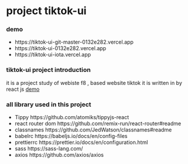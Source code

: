 <h1>project tiktok-ui </h1>
<h3> demo </h3>
 <ul> 
    <li> https://tiktok-ui-git-master-0132e282.vercel.app </li>
    <li> https://tiktok-ui-0132e282.vercel.app </li>
    <li> https://tiktok-ui-iota.vercel.app</li>
 </ul>
<h3> tiktok-ui project introduction </h3>
<div> it is a project study of webiste f8 , based website tiktok  it is written in by react js <a href="https://tiktok-ui-iota.vercel.app/">demo</a>  </div>
<h3> all library used in this project </h3>
<ul> 
  <li>Tippy https://github.com/atomiks/tippyjs-react </li>
  <li>react router dom  https://github.com/remix-run/react-router#readme</li>
  <li>classnames https://github.com/JedWatson/classnames#readme  </li>
  <li>babelrc https://babeljs.io/docs/en/config-files </li>
 <li>prettierrc https://prettier.io/docs/en/configuration.html </li>
 <li>sass https://sass-lang.com/ </li>
  <li>axios https://github.com/axios/axios </li>
</ul>
